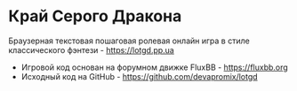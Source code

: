 # Край Серого Дракона
Браузерная текстовая пошаговая ролевая онлайн игра в стиле классического фэнтези - https://lotgd.pp.ua


* Игровой код основан на форумном движке FluxBB - https://fluxbb.org
* Исходный код на GitHub - https://github.com/devapromix/lotgd